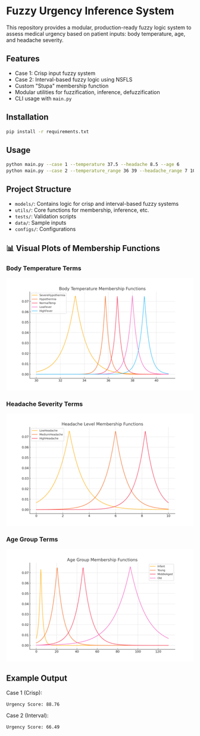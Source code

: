 
# Fuzzy Urgency Inference System

This repository provides a modular, production-ready fuzzy logic system to assess medical urgency based on patient inputs: body temperature, age, and headache severity.

## Features
- Case 1: Crisp input fuzzy system
- Case 2: Interval-based fuzzy logic using NSFLS
- Custom "Stupa" membership function
- Modular utilities for fuzzification, inference, defuzzification
- CLI usage with `main.py`

## Installation
```bash
pip install -r requirements.txt
```

## Usage
```bash
python main.py --case 1 --temperature 37.5 --headache 8.5 --age 6
python main.py --case 2 --temperature_range 36 39 --headache_range 7 10 --age_range 3 9
```

## Project Structure
- `models/`: Contains logic for crisp and interval-based fuzzy systems
- `utils/`: Core functions for membership, inference, etc.
- `tests/`: Validation scripts
- `data/`: Sample inputs
- `configs/`: Configurations

## 📊 Visual Plots of Membership Functions

### Body Temperature Terms
![Temperature](docs/temperature_plot.png)

### Headache Severity Terms
![Headache](docs/headache_plot.png)

### Age Group Terms
![Age](docs/age_plot.png)

## Example Output

Case 1 (Crisp):
```
Urgency Score: 88.76
```

Case 2 (Interval):
```
Urgency Score: 66.49
```
